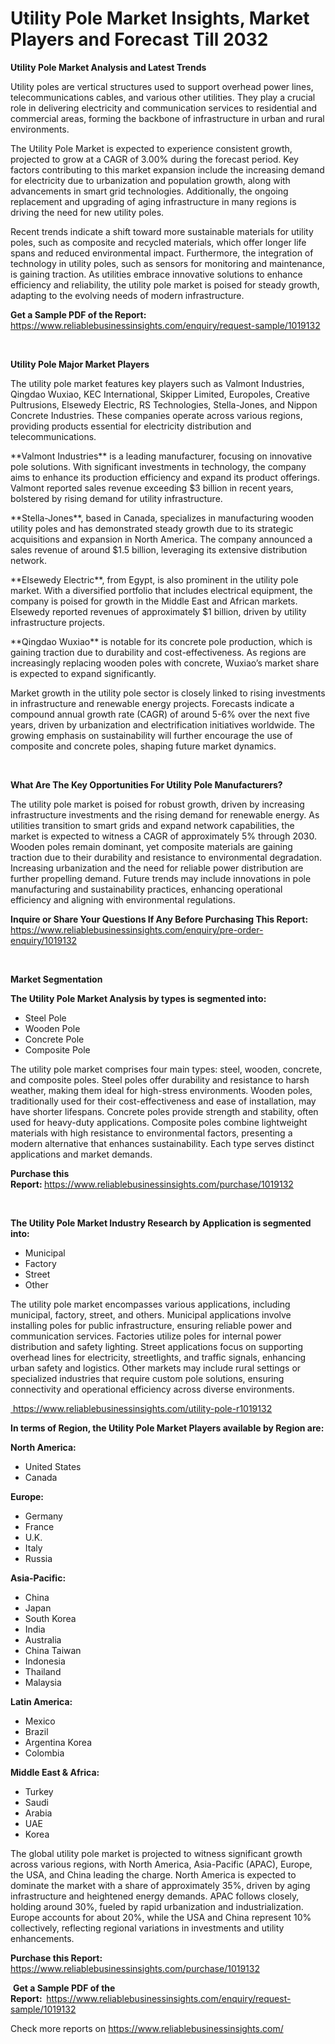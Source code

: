 <p><h1>Utility Pole Market Insights, Market Players and Forecast Till 2032</h1></p><p><strong>Utility Pole Market Analysis and Latest Trends</strong></p>
<p><p>Utility poles are vertical structures used to support overhead power lines, telecommunications cables, and various other utilities. They play a crucial role in delivering electricity and communication services to residential and commercial areas, forming the backbone of infrastructure in urban and rural environments.</p><p>The Utility Pole Market is expected to experience consistent growth, projected to grow at a CAGR of 3.00% during the forecast period. Key factors contributing to this market expansion include the increasing demand for electricity due to urbanization and population growth, along with advancements in smart grid technologies. Additionally, the ongoing replacement and upgrading of aging infrastructure in many regions is driving the need for new utility poles.</p><p>Recent trends indicate a shift toward more sustainable materials for utility poles, such as composite and recycled materials, which offer longer life spans and reduced environmental impact. Furthermore, the integration of technology in utility poles, such as sensors for monitoring and maintenance, is gaining traction. As utilities embrace innovative solutions to enhance efficiency and reliability, the utility pole market is poised for steady growth, adapting to the evolving needs of modern infrastructure.</p></p>
<p><strong>Get a Sample PDF of the Report:&nbsp;</strong> <a href="https://www.reliablebusinessinsights.com/enquiry/request-sample/1019132?utm_campaign=2275&utm_medium=2&utm_source=Github&utm_content=ia&utm_term=15022025&utm_id=utility-pole">https://www.reliablebusinessinsights.com/enquiry/request-sample/1019132</a></p>
<p>&nbsp;</p>
<p><strong>Utility Pole Major Market Players</strong></p>
<p><p>The utility pole market features key players such as Valmont Industries, Qingdao Wuxiao, KEC International, Skipper Limited, Europoles, Creative Pultrusions, Elsewedy Electric, RS Technologies, Stella-Jones, and Nippon Concrete Industries. These companies operate across various regions, providing products essential for electricity distribution and telecommunications.</p><p>**Valmont Industries** is a leading manufacturer, focusing on innovative pole solutions. With significant investments in technology, the company aims to enhance its production efficiency and expand its product offerings. Valmont reported sales revenue exceeding $3 billion in recent years, bolstered by rising demand for utility infrastructure.</p><p>**Stella-Jones**, based in Canada, specializes in manufacturing wooden utility poles and has demonstrated steady growth due to its strategic acquisitions and expansion in North America. The company announced a sales revenue of around $1.5 billion, leveraging its extensive distribution network.</p><p>**Elsewedy Electric**, from Egypt, is also prominent in the utility pole market. With a diversified portfolio that includes electrical equipment, the company is poised for growth in the Middle East and African markets. Elsewedy reported revenues of approximately $1 billion, driven by utility infrastructure projects.</p><p>**Qingdao Wuxiao** is notable for its concrete pole production, which is gaining traction due to durability and cost-effectiveness. As regions are increasingly replacing wooden poles with concrete, Wuxiao’s market share is expected to expand significantly.</p><p>Market growth in the utility pole sector is closely linked to rising investments in infrastructure and renewable energy projects. Forecasts indicate a compound annual growth rate (CAGR) of around 5-6% over the next five years, driven by urbanization and electrification initiatives worldwide. The growing emphasis on sustainability will further encourage the use of composite and concrete poles, shaping future market dynamics.</p></p>
<p>&nbsp;</p>
<p><strong>What Are The Key Opportunities For Utility Pole Manufacturers?</strong></p>
<p><p>The utility pole market is poised for robust growth, driven by increasing infrastructure investments and the rising demand for renewable energy. As utilities transition to smart grids and expand network capabilities, the market is expected to witness a CAGR of approximately 5% through 2030. Wooden poles remain dominant, yet composite materials are gaining traction due to their durability and resistance to environmental degradation. Increasing urbanization and the need for reliable power distribution are further propelling demand. Future trends may include innovations in pole manufacturing and sustainability practices, enhancing operational efficiency and aligning with environmental regulations.</p></p>
<p><strong>Inquire or Share Your Questions If Any Before Purchasing This Report:</strong> <a href="https://www.reliablebusinessinsights.com/enquiry/pre-order-enquiry/1019132?utm_campaign=2275&utm_medium=2&utm_source=Github&utm_content=ia&utm_term=15022025&utm_id=utility-pole">https://www.reliablebusinessinsights.com/enquiry/pre-order-enquiry/1019132</a></p>
<p>&nbsp;</p>
<p><strong>Market Segmentation</strong></p>
<p><strong>The Utility Pole Market Analysis by types is segmented into:</strong></p>
<p><ul><li>Steel Pole</li><li>Wooden Pole</li><li>Concrete Pole</li><li>Composite Pole</li></ul></p>
<p><p>The utility pole market comprises four main types: steel, wooden, concrete, and composite poles. Steel poles offer durability and resistance to harsh weather, making them ideal for high-stress environments. Wooden poles, traditionally used for their cost-effectiveness and ease of installation, may have shorter lifespans. Concrete poles provide strength and stability, often used for heavy-duty applications. Composite poles combine lightweight materials with high resistance to environmental factors, presenting a modern alternative that enhances sustainability. Each type serves distinct applications and market demands.</p></p>
<p><strong>Purchase this Report:&nbsp;</strong><a href="https://www.reliablebusinessinsights.com/purchase/1019132?utm_campaign=2275&utm_medium=2&utm_source=Github&utm_content=ia&utm_term=15022025&utm_id=utility-pole">https://www.reliablebusinessinsights.com/purchase/1019132</a></p>
<p>&nbsp;</p>
<p><strong>The Utility Pole Market Industry Research by Application is segmented into:</strong></p>
<p><ul><li>Municipal</li><li>Factory</li><li>Street</li><li>Other</li></ul></p>
<p><p>The utility pole market encompasses various applications, including municipal, factory, street, and others. Municipal applications involve installing poles for public infrastructure, ensuring reliable power and communication services. Factories utilize poles for internal power distribution and safety lighting. Street applications focus on supporting overhead lines for electricity, streetlights, and traffic signals, enhancing urban safety and logistics. Other markets may include rural settings or specialized industries that require custom pole solutions, ensuring connectivity and operational efficiency across diverse environments.</p></p>
<p><a href="https://www.reliablebusinessinsights.com/utility-pole-r1019132?utm_campaign=2275&utm_medium=2&utm_source=Github&utm_content=ia&utm_term=15022025&utm_id=utility-pole">&nbsp;https://www.reliablebusinessinsights.com/utility-pole-r1019132</a></p>
<p><strong>In terms of Region, the Utility Pole Market Players available by Region are:</strong></p>
<p>
    <p> <strong> North America: </strong>
        <ul>
            <li>United States</li>
            <li>Canada</li>
        </ul>
        </p> 
    <p> <strong> Europe: </strong>
        <ul>
            <li>Germany</li>
            <li>France</li>
            <li>U.K.</li>
            <li>Italy</li>
            <li>Russia</li>
        </ul>
        </p> 
    <p> <strong> Asia-Pacific: </strong>
        <ul>
            <li>China</li>
            <li>Japan</li>
            <li>South Korea</li>
            <li>India</li>
            <li>Australia</li>
            <li>China Taiwan</li>
            <li>Indonesia</li>
            <li>Thailand</li>
            <li>Malaysia</li>
        </ul>
        </p> 
    <p> <strong> Latin America: </strong>
        <ul>
            <li>Mexico</li>
            <li>Brazil</li>
            <li>Argentina Korea</li>
            <li>Colombia</li>
        </ul>
        </p> 
    <p> <strong> Middle East & Africa: </strong>
        <ul>
            <li>Turkey</li>
            <li>Saudi</li>
            <li>Arabia</li>
            <li>UAE</li>
            <li>Korea</li>
        </ul>
    </p>
    </p>
<p><p>The global utility pole market is projected to witness significant growth across various regions, with North America, Asia-Pacific (APAC), Europe, the USA, and China leading the charge. North America is expected to dominate the market with a share of approximately 35%, driven by aging infrastructure and heightened energy demands. APAC follows closely, holding around 30%, fueled by rapid urbanization and industrialization. Europe accounts for about 20%, while the USA and China represent 10% collectively, reflecting regional variations in investments and utility enhancements.</p></p>
<p><strong>Purchase this Report: </strong><a href="https://www.reliablebusinessinsights.com/purchase/1019132?utm_campaign=2275&utm_medium=2&utm_source=Github&utm_content=ia&utm_term=15022025&utm_id=utility-pole">https://www.reliablebusinessinsights.com/purchase/1019132</a></p>
<p>&nbsp;<strong>Get a Sample PDF of the Report:&nbsp;&nbsp;</strong><a href="https://www.reliablebusinessinsights.com/enquiry/request-sample/1019132?utm_campaign=2275&utm_medium=2&utm_source=Github&utm_content=ia&utm_term=15022025&utm_id=utility-pole">https://www.reliablebusinessinsights.com/enquiry/request-sample/1019132</a></p>
<p><strong></strong></p>
<p>Check more reports on <a href="https://www.reliablebusinessinsights.com/?utm_campaign=2275&utm_medium=2&utm_source=Github&utm_content=ia&utm_term=15022025&utm_id=utility-pole">https://www.reliablebusinessinsights.com/</a></p>